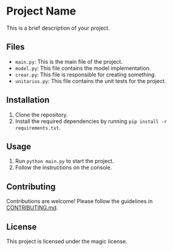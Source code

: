 # Project Name

This is a brief description of your project.

## Files

- `main.py`: This is the main file of the project.
- `model.py`: This file contains the model implementation.
- `crear.py`: This file is responsible for creating something.
- `unitarios.py`: This file contains the unit tests for the project.

## Installation

1. Clone the repository.
2. Install the required dependencies by running `pip install -r requirements.txt`.

## Usage

1. Run `python main.py` to start the project.
2. Follow the instructions on the console.

## Contributing

Contributions are welcome! Please follow the guidelines in [CONTRIBUTING.md](CONTRIBUTING.md).

## License

This project is licensed under the magic license.

